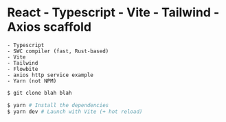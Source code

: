 # React - Typescript - Vite - Tailwind - Axios scaffold
```
- Typescript
- SWC compiler (fast, Rust-based)
- Vite
- Tailwind
- Flowbite
- axios http service example
- Yarn (not NPM)
```
```bash
$ git clone blah blah 

$ yarn # Install the dependencies
$ yarn dev # Launch with Vite (+ hot reload)
```